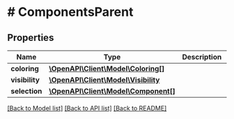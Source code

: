 # # ComponentsParent

## Properties

Name | Type | Description | Notes
------------ | ------------- | ------------- | -------------
**coloring** | [**\OpenAPI\Client\Model\Coloring[]**](Coloring.md) |  | [optional]
**visibility** | [**\OpenAPI\Client\Model\Visibility**](Visibility.md) |  | [optional]
**selection** | [**\OpenAPI\Client\Model\Component[]**](Component.md) |  | [optional]

[[Back to Model list]](../../README.md#models) [[Back to API list]](../../README.md#endpoints) [[Back to README]](../../README.md)
